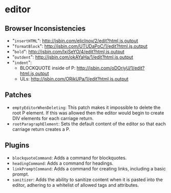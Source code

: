 editor
======

## Browser Inconsistencies
* "`insertHTML`": http://jsbin.com/elicInov/2/edit?html,js,output
* "`formatBlock`": http://jsbin.com/UTUDaPoC/1/edit?html,js,output
* "`bold`": http://jsbin.com/IxiSeYO/4/edit?html,js,output
* "`outdent`": http://jsbin.com/okAYaHa/1/edit?html,js,output
* "`indent`":
  - BLOCKQUOTE inside of P: http://jsbin.com/oDOriyU/1/edit?html,js,output
  - ULs: http://jsbin.com/ORikUPa/1/edit?html,js,output

## Patches
* `emptyEditorWhenDeleting`: This patch makes it impossible to delete the root
  P element. If this was allowed then the editor would begin to create DIV
  elements for each carriage return.
* `rootParagraphElement`: Sets the default content of the editor so that each
  carriage return creates a P.

## Plugins
* `blockquoteCommand`: Adds a command for blockquotes.
* `headingCommand`: Adds a command for headings.
* `linkPromptCommand`: Adds a command for creating links, including a basic prompt.
* `sanitizer`: Adds the ability to sanitize content when it is pasted into the
  editor, adhering to a whitelist of allowed tags and attributes.
